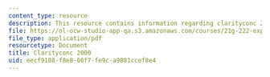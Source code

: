 ```yaml
---
content_type: resource
description: This resource contains information regarding clarityconc 2000.
file: https://ol-ocw-studio-app-qa.s3.amazonaws.com/courses/21g-222-expository-writing-for-bilingual-students-fall-2002/eecf9108f8e886f7fe9ca9881ccef8e4_MIT21G_222F02_clarity2000.pdf
file_type: application/pdf
resourcetype: Document
title: Clarityconc 2000
uid: eecf9108-f8e8-86f7-fe9c-a9881ccef8e4
---
```


